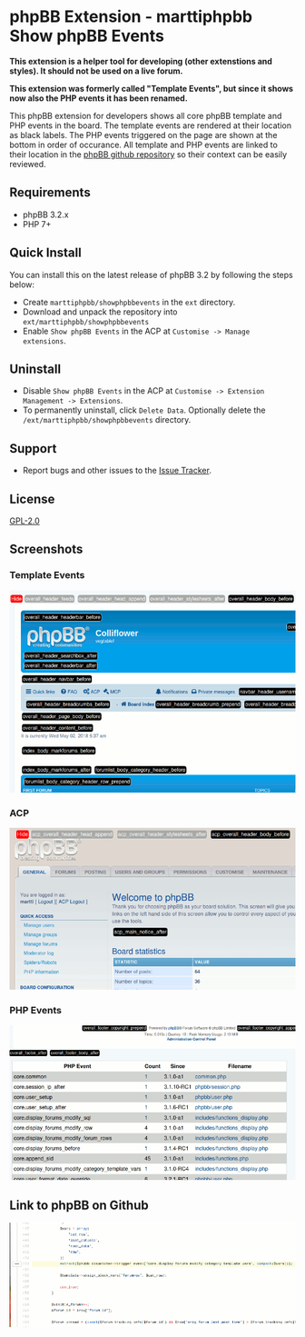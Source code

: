# phpBB Extension - marttiphpbb Show phpBB Events

**This extension is a helper tool for developing (other extenstions and styles). It should not be used on a live forum.**

**This extension was formerly called "Template Events", but since it shows now also the PHP events it has been renamed.**

This phpBB extension for developers shows all core phpBB template and PHP events in the board. The template events are rendered at their location as black labels. The PHP events triggered on the page are shown at the bottom in order of occurance. All template and PHP events are linked to their location in the [phpBB github repository](https://github.com/phpbb/phpbb) so their context can be easily reviewed.

## Requirements

* phpBB 3.2.x
* PHP 7+

## Quick Install

You can install this on the latest release of phpBB 3.2 by following the steps below:

* Create `marttiphpbb/showphpbbevents` in the `ext` directory.
* Download and unpack the repository into `ext/marttiphpbb/showphpbbevents`
* Enable `Show phpBB Events` in the ACP at `Customise -> Manage extensions`.

## Uninstall

* Disable `Show phpBB Events` in the ACP at `Customise -> Extension Management -> Extensions`.
* To permanently uninstall, click `Delete Data`. Optionally delete the `/ext/marttiphpbb/showphpbbevents` directory.

## Support

* Report bugs and other issues to the [Issue Tracker](https://github.com/marttiphpbb/phpbb-ext-showphpbbevents/issues).

## License

[GPL-2.0](license.txt)

## Screenshots

### Template Events

![Template Events](/doc/template_events.png)

### ACP

![ACP](/doc/acp.png)

### PHP Events

![PHP Events](/doc/php_events.png)

## Link to phpBB on Github

![Github link](/doc/code.png)